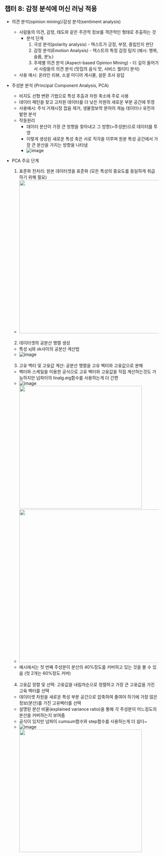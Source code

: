 <!DOCTYPE html>
<html>
<head>
  <title>챕터 8</title>
</head>

<body>
<h2>챕터 8: 감정 분석에 머신 러닝 적용</h2>

- 의견 분석(opinion mining)/감성 분석(sentiment analysis) <br>
  - 사람들의 의견, 감정, 태도와 같은 주관적 정보를 객관적인 형태로 추출하는 것 <br>
    - 분석 단계 <br>
        1. 극성 분석(polarity analysis)
          - 텍스트가 긍정, 부정, 중립인지 판단
        2. 감정 분석(Emotion Analysis)
          - 텍스트의 특정 감정 탐지 (예시: 행복, 슬픔, 분노)
        3. 주제별 의견 분석 (Aspect-based Opinion Mining)
          - 더 깊이 들어가서 사람들의 의견 분석 (맛집의 음식 맛, 서비스 퀄리티 분석)
  - 사용 예시: 온라인 리뷰, 소셜 미디어 게시물, 설문 조사 응답

- 주성분 분석 (Principal Component Analysis, PCA)
  - 비지도 선형 변환 기법으로 특성 추출과 차원 축소에 주로 사용
  - 데이터 패턴을 찾고 고차원 데이터를 더 낮은 차원의 새로운 부분 공간에 투영
  - 사용예시: 주식 거재시장 잡음 제거, 생물정보학 분야의 게놈 데이터나 유전자 발현 분석
  - 작동원리
    - 데이터 분산이 가장 큰 방향을 찾아내고 그 방향(=주성분)으로 데이터를 투영
    - 이렇게 생성된 새로운 특성 축은 서로 직각을 이루며 원본 특성 공간에서 가장 큰 분산을 가지는 방향을 나타냄
    - ![image](https://github.com/JayJay-Kay/AI_Study_2023_12/assets/110762505/b3981cb8-e48e-417f-bbec-35ce60cb9460)
 - PCA 주요 단계
   1. 표준화 전처리: 원본 데이터셋을 표준화 (모든 특성의 중요도를 동일하게 취급하기 위해 필요)
    - <img src="https://github.com/JayJay-Kay/AI_Study_2023_12/assets/110762505/4bbf0df0-fe5b-429b-b435-317878c5b5f0" width="500"> <br></br>

   2. 데이터셋의 공분산 행렬 생성
    - 특성 xj와 xk사이의 공분산 계산법
    - ![image](https://github.com/JayJay-Kay/AI_Study_2023_12/assets/110762505/71e7eec7-15ba-460b-8469-1b826c78cda0) <br></br>

   3. 고유 백터 및 고윳값 계산: 공분산 행렬을 고유 벡터와 고윳값으로 분해
    - 벡터와 스케일을 이용한 공식으로 고유 벡터와 고윳값을 직접 계산하는것도 가능하지만 넘파이의 linalg.eig함수를 사용하는게 더 간편
    - ![image](https://github.com/JayJay-Kay/AI_Study_2023_12/assets/110762505/45c5424f-fcee-4b25-a9fc-8f067eb0d853) <img src="https://github.com/JayJay-Kay/AI_Study_2023_12/assets/110762505/76c332dc-003a-4a37-9abb-b8c0c9ab2fa3" width="400">
    - <img src="https://github.com/JayJay-Kay/AI_Study_2023_12/assets/110762505/8caec592-a347-4ba0-b96b-0701963242a9" width="500">
    - 예시에서는 첫 번째 주성분이 분산의 40%정도를 커버하고 있는 것을 볼 수 있음 (첫 2개는 60%정도 커버) <br></br>
   
   4. 고윳값 정렬 및 선택: 고윳값을 내림차순으로 정렬하고 가장 큰 고윳값을 가진 고육 벡터를 선택
    - 데이터셋 차원을 새로운 특성 부분 공간으로 압축하여 줄여야 하기에 가장 많은 정보(분산)를 가진 고유벡터를 선택
    - 설명된 분산 비율(explained variance ratio)을 통해 각 주성분이 어느정도의 분산을 커버하는지 보여줌
     - 공식이 있지만 넘파이 cumsum함수와 step함수를 사용하는게 더 쉽다~
     - ![image](https://github.com/JayJay-Kay/AI_Study_2023_12/assets/110762505/8ef80feb-1ba0-4328-8c9f-797395cb7f93) <img src="https://github.com/JayJay-Kay/AI_Study_2023_12/assets/110762505/849717a1-ebde-4211-846b-7b4aeb058a99" width="400"><br></br>
</body>
 </html>